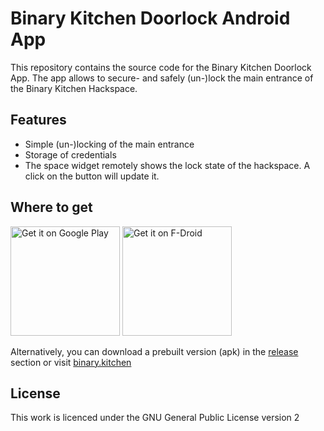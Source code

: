# Binary Kitchen Doorlock Android App

This repository contains the source code for the Binary Kitchen Doorlock App.
The app allows to secure- and safely (un-)lock the main entrance of the Binary
Kitchen Hackspace.

## Features

- Simple (un-)locking of the main entrance
- Storage of credentials
- The space widget remotely shows the lock state of the hackspace. A click on
  the button will update it.

## Where to get
<a href='https://play.google.com/store/apps/details?id=de.binary_kitchen.doorlock_app'>
	<img alt='Get it on Google Play' width=175 src='https://play.google.com/intl/en_us/badges/images/generic/en_badge_web_generic.png'/></a>
<a href='https://f-droid.org/packages/de.binary_kitchen.doorlock_app/'>
	<img alt='Get it on F-Droid' width=175 src='https://f-droid.org/badge/get-it-on.png'/></a>

Alternatively, you can download a prebuilt version (apk) in the
[release](https://github.com/Binary-Kitchen/doorlock-app/releases) section or
visit
[binary.kitchen](https://www.binary-kitchen.de/wiki/doku.php?id=projekte:hausautomatisierung:doorlock#software)

## License
This work is licenced under the GNU General Public License version 2
